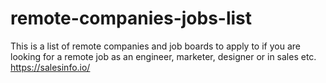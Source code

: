 # remote-companies-jobs-list
This is a list of remote companies and job boards to apply to if you are looking for a remote job as an engineer, marketer, designer or in sales etc.
https://salesinfo.io/
